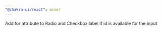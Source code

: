 ```yaml
---
"@chakra-ui/react": minor
---
```


Add for attribute to Radio and Checkbox label if id is available for the input
